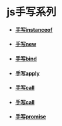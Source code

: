 # js手写系列

* #### [手写instanceof](https://github.com/CodingAndSleeping/js-handwrite/blob/master/js/myInstanceof.js)

* #### [手写new](https://github.com/CodingAndSleeping/js-handwrite/blob/master/js/myNew.js)

* #### [手写bind](https://github.com/CodingAndSleeping/js-handwrite/blob/master/js/myBind.js)

* #### [手写apply](https://github.com/CodingAndSleeping/js-handwrite/blob/master/js/myApply.js)

* #### [手写call](https://github.com/CodingAndSleeping/js-handwrite/blob/master/js/myCall.js)

* #### [手写call](https://github.com/CodingAndSleeping/js-handwrite/blob/master/js/myCall.js)

* #### [手写promise](https://github.com/CodingAndSleeping/js-handwrite/blob/master/js/myPromise.js)
